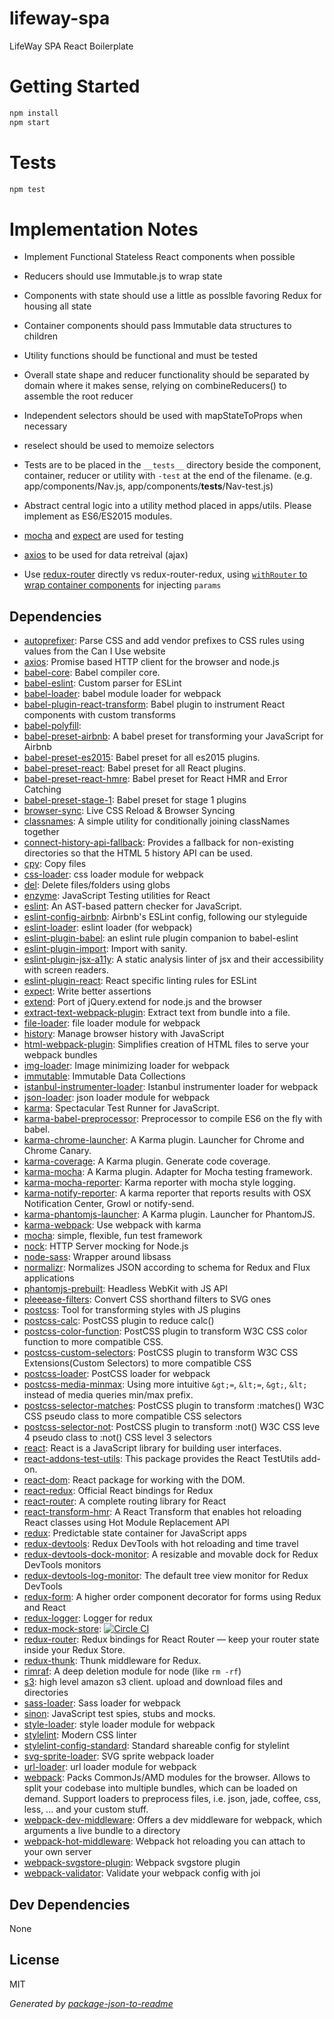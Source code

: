 # lifeway-spa 

LifeWay SPA React Boilerplate

# Getting Started

```sh
npm install
npm start
```

# Tests

```sh
npm test
```

# Implementation Notes

- Implement Functional Stateless React components when possible
- Reducers should use Immutable.js to wrap state
- Components with state should use a little as posslble favoring Redux for housing all state
- Container components should pass Immutable data structures to children
- Utility functions should be functional and must be tested
- Overall state shape and reducer functionality should be separated by domain where it makes sense, relying on combineReducers() to assemble the root reducer
- Independent selectors should be used with mapStateToProps when necessary
- reselect should be used to memoize selectors
- Tests are to be placed in the `__tests__` directory beside the component, container, reducer or utility with `-test` at the end of the filename. (e.g. app/components/Nav.js, app/components/__tests__/Nav-test.js)


- Abstract central logic into a utility method placed in apps/utils. Please implement as ES6/ES2015 modules.
- [mocha](https://github.com/mochajs/mocha) and [expect](https://github.com/mjackson/expect) are used for testing
- [axios](https://github.com/mzabriskie/axios) to be used for data retreival (ajax)
- Use [redux-router](https://github.com/acdlite/redux-router) directly vs redux-router-redux, using [`withRouter` to wrap container components](https://github.com/reactjs/react-router/blob/cbdc49442aba5cc6f225ff5546ac5f4a217fa4ec/upgrade-guides/v2.4.0.md#withrouter-hoc-higher-order-component) for injecting `params`

## Dependencies

- [autoprefixer](https://github.com/postcss/autoprefixer): Parse CSS and add vendor prefixes to CSS rules using values from the Can I Use website
- [axios](https://github.com/mzabriskie/axios): Promise based HTTP client for the browser and node.js
- [babel-core](https://github.com/babel/babel/tree/master/packages): Babel compiler core.
- [babel-eslint](https://github.com/babel/babel-eslint): Custom parser for ESLint
- [babel-loader](https://github.com/babel/babel-loader): babel module loader for webpack
- [babel-plugin-react-transform](https://github.com/gaearon/babel-plugin-react-transform): Babel plugin to instrument React components with custom transforms
- [babel-polyfill](https://github.com/babel/babel/tree/master/packages): 
- [babel-preset-airbnb](https://github.com/airbnb/babel-preset-airbnb): A babel preset for transforming your JavaScript for Airbnb
- [babel-preset-es2015](https://github.com/babel/babel/tree/master/packages): Babel preset for all es2015 plugins.
- [babel-preset-react](https://github.com/babel/babel/tree/master/packages): Babel preset for all React plugins.
- [babel-preset-react-hmre](https://github.com/danmartinez101/babel-preset-react-hmre): Babel preset for React HMR and Error Catching
- [babel-preset-stage-1](https://github.com/babel/babel/tree/master/packages): Babel preset for stage 1 plugins
- [browser-sync](https://github.com/browsersync/browser-sync): Live CSS Reload &amp; Browser Syncing
- [classnames](https://github.com/JedWatson/classnames): A simple utility for conditionally joining classNames together
- [connect-history-api-fallback](https://github.com/bripkens/connect-history-api-fallback): Provides a fallback for non-existing directories so that the HTML 5 history API can be used.
- [cpy](https://github.com/sindresorhus/cpy): Copy files
- [css-loader](https://github.com/webpack/css-loader): css loader module for webpack
- [del](https://github.com/sindresorhus/del): Delete files/folders using globs
- [enzyme](https://github.com/airbnb/enzyme): JavaScript Testing utilities for React
- [eslint](https://github.com/eslint/eslint): An AST-based pattern checker for JavaScript.
- [eslint-config-airbnb](https://github.com/airbnb/javascript): Airbnb&#39;s ESLint config, following our styleguide
- [eslint-loader](https://github.com/MoOx/eslint-loader): eslint loader (for webpack)
- [eslint-plugin-babel](https://github.com/babel/eslint-plugin-babel): an eslint rule plugin companion to babel-eslint
- [eslint-plugin-import](https://github.com/benmosher/eslint-plugin-import): Import with sanity.
- [eslint-plugin-jsx-a11y](https://github.com/evcohen/eslint-plugin-jsx-a11y): A static analysis linter of jsx and their accessibility with screen readers.
- [eslint-plugin-react](https://github.com/yannickcr/eslint-plugin-react): React specific linting rules for ESLint
- [expect](https://github.com/mjackson/expect): Write better assertions
- [extend](https://github.com/justmoon/node-extend): Port of jQuery.extend for node.js and the browser
- [extract-text-webpack-plugin](https://github.com/webpack/extract-text-webpack-plugin): Extract text from bundle into a file.
- [file-loader](https://github.com/webpack/file-loader): file loader module for webpack
- [history](https://github.com/mjackson/history): Manage browser history with JavaScript
- [html-webpack-plugin](https://github.com/ampedandwired/html-webpack-plugin): Simplifies creation of HTML files to serve your webpack bundles
- [img-loader](https://github.com/thetalecrafter/img-loader): Image minimizing loader for webpack
- [immutable](https://github.com/facebook/immutable-js): Immutable Data Collections
- [istanbul-instrumenter-loader](https://github.com/deepsweet/istanbul-instrumenter-loader): Istanbul instrumenter loader for webpack
- [json-loader](https://github.com/webpack/json-loader): json loader module for webpack
- [karma](https://github.com/karma-runner/karma): Spectacular Test Runner for JavaScript.
- [karma-babel-preprocessor](https://github.com/babel/karma-babel-preprocessor): Preprocessor to compile ES6 on the fly with babel.
- [karma-chrome-launcher](https://github.com/karma-runner/karma-chrome-launcher): A Karma plugin. Launcher for Chrome and Chrome Canary.
- [karma-coverage](https://github.com/karma-runner/karma-coverage): A Karma plugin. Generate code coverage.
- [karma-mocha](https://github.com/karma-runner/karma-mocha): A Karma plugin. Adapter for Mocha testing framework.
- [karma-mocha-reporter](https://github.com/litixsoft/karma-mocha-reporter): Karma reporter with mocha style logging.
- [karma-notify-reporter](https://github.com/jdcataldo/karma-notify-reporter): A karma reporter that reports results with OSX Notification Center, Growl or notify-send.
- [karma-phantomjs-launcher](https://github.com/karma-runner/karma-phantomjs-launcher): A Karma plugin. Launcher for PhantomJS.
- [karma-webpack](https://github.com/webpack/karma-webpack): Use webpack with karma
- [mocha](https://github.com/mochajs/mocha): simple, flexible, fun test framework
- [nock](https://github.com/node-nock/nock): HTTP Server mocking for Node.js
- [node-sass](https://github.com/sass/node-sass): Wrapper around libsass
- [normalizr](https://github.com/paularmstrong/normalizr): Normalizes JSON according to schema for Redux and Flux applications
- [phantomjs-prebuilt](https://github.com/Medium/phantomjs): Headless WebKit with JS API
- [pleeease-filters](https://github.com/iamvdo/pleeease-filters): Convert CSS shorthand filters to SVG ones
- [postcss](https://github.com/postcss/postcss): Tool for transforming styles with JS plugins
- [postcss-calc](https://github.com/postcss/postcss-calc): PostCSS plugin to reduce calc()
- [postcss-color-function](https://github.com/postcss/postcss-color-function): PostCSS plugin to transform W3C CSS color function to more compatible CSS.
- [postcss-custom-selectors](https://github.com/postcss/postcss-custom-selectors): PostCSS plugin to transform W3C CSS Extensions(Custom Selectors) to more compatible CSS
- [postcss-loader](https://github.com/postcss/postcss-loader): PostCSS loader for webpack
- [postcss-media-minmax](https://github.com/postcss/postcss-media-minmax): Using more intuitive `&gt;=`, `&lt;=`, `&gt;`, `&lt;` instead of media queries min/max prefix.
- [postcss-selector-matches](https://github.com/postcss/postcss-selector-matches): PostCSS plugin to transform :matches() W3C CSS pseudo class to more compatible CSS selectors
- [postcss-selector-not](https://github.com/postcss/postcss-selector-not): PostCSS plugin to transform :not() W3C CSS leve 4 pseudo class to :not() CSS level 3 selectors
- [react](https://github.com/facebook/react): React is a JavaScript library for building user interfaces.
- [react-addons-test-utils](https://github.com/facebook/react): This package provides the React TestUtils add-on.
- [react-dom](https://github.com/facebook/react): React package for working with the DOM.
- [react-redux](https://github.com/reactjs/react-redux): Official React bindings for Redux
- [react-router](https://github.com/reactjs/react-router): A complete routing library for React
- [react-transform-hmr](https://github.com/gaearon/react-transform-hmr): A React Transform that enables hot reloading React classes using Hot Module Replacement API
- [redux](https://github.com/reactjs/redux): Predictable state container for JavaScript apps
- [redux-devtools](https://github.com/gaearon/redux-devtools): Redux DevTools with hot reloading and time travel
- [redux-devtools-dock-monitor](https://github.com/gaearon/redux-devtools-dock-monitor): A resizable and movable dock for Redux DevTools monitors
- [redux-devtools-log-monitor](https://github.com/gaearon/redux-devtools-log-monitor): The default tree view monitor for Redux DevTools
- [redux-form](https://github.com/erikras/redux-form): A higher order component decorator for forms using Redux and React
- [redux-logger](https://github.com/fcomb/redux-logger): Logger for redux
- [redux-mock-store](https://github.com/arnaudbenard/redux-mock-store): [![Circle CI](https://circleci.com/gh/arnaudbenard/redux-mock-store/tree/master.svg?style=svg)](https://circleci.com/gh/arnaudbenard/redux-mock-store/tree/master)
- [redux-router](https://github.com/acdlite/redux-router): Redux bindings for React Router — keep your router state inside your Redux Store.
- [redux-thunk](https://github.com/gaearon/redux-thunk): Thunk middleware for Redux.
- [rimraf](https://github.com/isaacs/rimraf): A deep deletion module for node (like `rm -rf`)
- [s3](https://github.com/andrewrk/node-s3-client): high level amazon s3 client. upload and download files and directories
- [sass-loader](https://github.com/jtangelder/sass-loader): Sass loader for webpack
- [sinon](https://github.com/cjohansen/Sinon.JS): JavaScript test spies, stubs and mocks.
- [style-loader](https://github.com/webpack/style-loader): style loader module for webpack
- [stylelint](https://github.com/stylelint/stylelint): Modern CSS linter
- [stylelint-config-standard](https://github.com/stylelint/stylelint-config-standard): Standard shareable config for stylelint
- [svg-sprite-loader](https://github.com/kisenka/webpack-svg-sprite-loader): SVG sprite webpack loader
- [url-loader](https://github.com/webpack/url-loader): url loader module for webpack
- [webpack](https://github.com/webpack/webpack): Packs CommonJs/AMD modules for the browser. Allows to split your codebase into multiple bundles, which can be loaded on demand. Support loaders to preprocess files, i.e. json, jade, coffee, css, less, ... and your custom stuff.
- [webpack-dev-middleware](https://github.com/webpack/webpack-dev-middleware): Offers a dev middleware for webpack, which arguments a live bundle to a directory
- [webpack-hot-middleware](https://github.com/glenjamin/webpack-hot-middleware): Webpack hot reloading you can attach to your own server
- [webpack-svgstore-plugin](https://github.com/mrsum/webpack-svgstore-plugin): Webpack svgstore plugin
- [webpack-validator](https://github.com/js-dxtools/webpack-validator): Validate your webpack config with joi

## Dev Dependencies


None

## License

MIT

_Generated by [package-json-to-readme](https://github.com/zeke/package-json-to-readme)_
